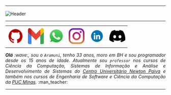 <!--- Olá, esse é meu readme, fique à vontade para utilizá-lo como quiser! -->

-----

<div>
<img align="center" alt="Header" src="https://github.com/luan-fb/luan-fb/blob/main/img/header2.png?raw=true"/>
</div>

-----

<div align="center">
<table>
<tr>
 <td align="center" colspan="11"></td>
</tr> 
<tr>
<td><a href="https://github.com/luan-fb" target="_blank"><img src="https://github.com/luan-fb/luan-fb/blob/main/img/github5.png?raw=true" width="50px" height="50px"/></a>
</td>

<td><a href="mailto:luanfboaventura@gmail.com" target="_blank"><img src="https://github.com/luan-fb/luan-fb/blob/main/img/gmail3.png?raw=true" width="50px" height="50px"/></a>
</td>

<td><a href="https://wa.me/5531994564586" target="_blank"><img src="https://github.com/luan-fb/luan-fb/blob/main/img/wpp2.png?raw=true" width="50px" height="50px"/></a>
</td>

<td><a href="https://www.instagram.com/luanfaske/" target="_blank"><img src="https://github.com/luan-fb/luan-fb/blob/main/img/insta2.png?raw=true" width="50px" height="50px"/></a>
</td>

<td><a href="https://www.linkedin.com/in/luan-ferreira-671b03259/" target="_blank"><img src="https://github.com/luan-fb/luan-fb/blob/main/img/linkedin.gif?raw=true" width="50px" height="50px"/></a>
</td>

<td><a href="https://discordapp.com/users/" target="_blank"><img src="https://github.com/luan-fb/luan-fb/blob/main/img/discord.png?raw=true" width="50px" height="50px"/></a>
</td>


</tr>
<tr>
 <td align="center" colspan="11"></td>
</tr> 
</table>

</div>
<div align="justify">
<i><b>Olá</b> :wave:, sou o <code>Aramuni</code>, tenho 33 anos, moro em BH e sou programador desde os 15 anos de idade. Atualmente sou <code>professor</code> nos cursos de Ciência da Computação, Sistemas de Informação e Análise e Desenvolvimento de Sistemas do <a href="https://newtonpaiva.br/" target="_blank">Centro Universitário Newton Paiva</a> e também nos cursos de Engenharia de Software e Ciência da Computação da <a href="https://www.pucminas.br/" target="_blank">PUC Minas</a>.</i> :man_teacher:<br />
</div>

-----
